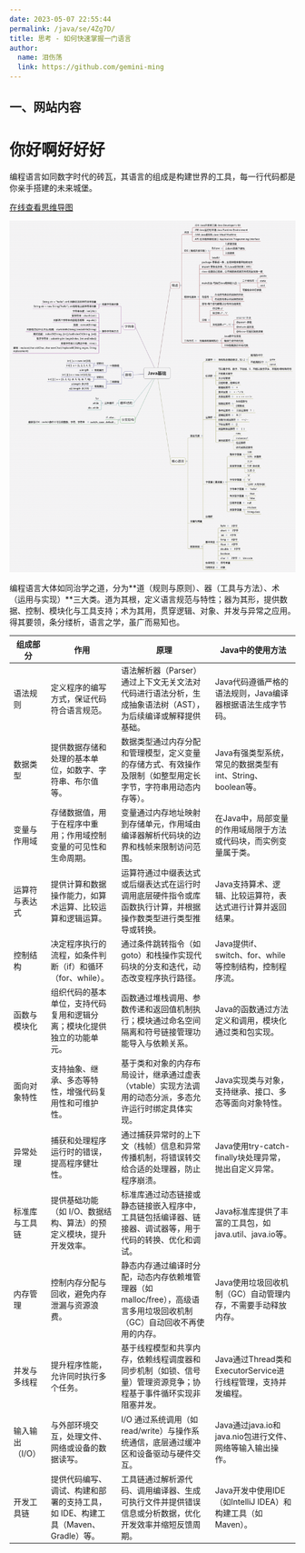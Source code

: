 ```yaml
---
date: 2023-05-07 22:55:44
permalink: /java/se/4Zg7D/
title: 思考 - 如何快速掌握一门语言
author: 
  name: 泪伤荡
  link: https://github.com/gemini-ming
---
```

## 一、网站内容
# 你好啊好好好
 

编程语言如同数字时代的砖瓦，其语言的组成是构建世界的工具，每一行代码都是你亲手搭建的未来城堡。

[在线查看思维导图](https://www.processon.com/v/673d443db9adca1540d5f678?cid=67205a336b5a4a4adda4fe93)

![img](https://raw.githubusercontent.com/gemini-ming/drawingBed/main/xmind/202411201032809.png)

 


编程语言大体如同治学之道，分为**道（规则与原则）、器（工具与方法）、术（运用与实现）**三大类。道为其根，定义语言规范与特性；器为其形，提供数据、控制、模块化与工具支持；术为其用，贯穿逻辑、对象、并发与异常之应用。得其要领，条分缕析，语言之学，虽广而易知也。

| 组成部分            | 作用                                           | 原理                                                                                      | Java中的使用方法                                           |
|---------------------|------------------------------------------------|-------------------------------------------------------------------------------------------|------------------------------------------------------------|
| 语法规则            | 定义程序的编写方式，保证代码符合语言规范。   | 语法解析器（Parser）通过上下文无关文法对代码进行语法分析，生成抽象语法树（AST），为后续编译或解释提供基础。 | Java代码遵循严格的语法规则，Java编译器根据语法生成字节码。   |
| 数据类型            | 提供数据存储和处理的基本单位，如数字、字符串、布尔值等。 | 数据类型通过内存分配和管理模型，定义变量的存储方式、有效操作及限制（如整型用定长字节，字符串用动态内存等）。 | Java有强类型系统，常见的数据类型有int、String、boolean等。   |
| 变量与作用域        | 存储数据值，用于在程序中重用；作用域控制变量的可见性和生命周期。 | 变量通过内存地址映射到存储单元，作用域由编译器解析代码块的边界和栈帧来限制访问范围。       | 在Java中，局部变量的作用域局限于方法或代码块，而实例变量属于类。 |
| 运算符与表达式      | 提供计算和数据操作能力，如算术运算、比较运算和逻辑运算。 | 运算符通过中缀表达式或后缀表达式在运行时调用底层硬件指令或库函数执行计算，并根据操作数类型进行类型推导或转换。 | Java支持算术、逻辑、比较运算符，表达式进行计算并返回结果。     |
| 控制结构            | 决定程序执行的流程，如条件判断（if）和循环（for、while）。 | 通过条件跳转指令（如 goto）和栈操作实现代码块的分支和迭代，动态改变程序执行路径。           | Java提供if、switch、for、while等控制结构，控制程序流。        |
| 函数与模块化        | 组织代码的基本单位，支持代码复用和逻辑分离；模块化提供独立的功能单元。 | 函数通过堆栈调用、参数传递和返回值机制执行；模块通过命名空间隔离和符号链接管理功能导入与依赖关系。 | Java的函数通过方法定义和调用，模块化通过类和包实现。          |
| 面向对象特性        | 支持抽象、继承、多态等特性，增强代码复用性和可维护性。 | 基于类和对象的内存布局设计，继承通过虚表（vtable）实现方法调用的动态分派，多态允许运行时绑定具体实现。 | Java实现类与对象，支持继承、接口、多态等面向对象特性。        |
| 异常处理            | 捕获和处理程序运行时的错误，提高程序健壮性。   | 通过捕获异常时的上下文（栈帧）信息和异常传播机制，将错误转交给合适的处理器，防止程序崩溃。     | Java使用try-catch-finally块处理异常，抛出自定义异常。         |
| 标准库与工具链      | 提供基础功能（如 I/O、数据结构、算法）的预定义模块，提升开发效率。 | 标准库通过动态链接或静态链接嵌入程序中，工具链包括编译器、链接器、调试器等，用于代码的转换、优化和调试。 | Java标准库提供了丰富的工具包，如java.util、java.io等。       |
| 内存管理            | 控制内存分配与回收，避免内存泄漏与资源浪费。   | 静态内存通过编译时分配，动态内存依赖堆管理器（如 malloc/free），高级语言多用垃圾回收机制（GC）自动回收不再使用的内存。 | Java使用垃圾回收机制（GC）自动管理内存，不需要手动释放内存。 |
| 并发与多线程        | 提升程序性能，允许同时执行多个任务。         | 基于线程模型和共享内存，依赖线程调度器和同步机制（如锁、信号量）管理资源竞争；协程基于事件循环实现非阻塞并发。 | Java通过Thread类和ExecutorService进行线程管理，支持并发编程。 |
| 输入输出（I/O）     | 与外部环境交互，处理文件、网络或设备的数据读写。 | I/O 通过系统调用（如 read/write）与操作系统通信，底层通过缓冲区和设备驱动与硬件交互。       | Java通过java.io和java.nio包进行文件、网络等输入输出操作。    |
| 开发工具链          | 提供代码编写、调试、构建和部署的支持工具，如 IDE、构建工具（Maven、Gradle）等。 | 工具链通过解析源代码、调用编译器、生成可执行文件并提供错误信息或分析数据，优化开发效率并缩短反馈周期。 | Java开发中使用IDE（如IntelliJ IDEA）和构建工具（如Maven）。  |

